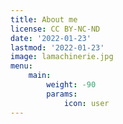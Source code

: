 ```yaml
---
title: About me
license: CC BY-NC-ND
date: '2022-01-23'
lastmod: '2022-01-23'
image: lamachinerie.jpg
menu:
    main: 
        weight: -90
        params:
            icon: user
---
```

